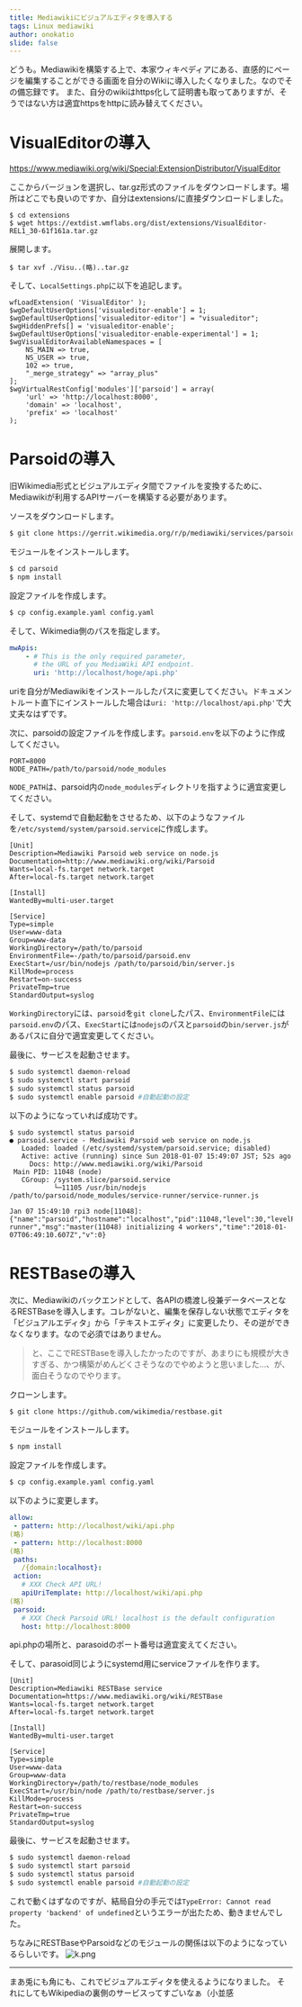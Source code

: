 ```yaml
---
title: Mediawikiにビジュアルエディタを導入する
tags: Linux mediawiki
author: onokatio
slide: false
---
```

どうも。Mediawikiを構築する上で、本家ウィキペディアにある、直感的にページを編集することができる画面を自分のWikiに導入したくなりました。なのでその備忘録です。
また、自分のwikiはhttps化して証明書も取ってありますが、そうではない方は適宜httpsをhttpに読み替えてください。

# VisualEditorの導入

https://www.mediawiki.org/wiki/Special:ExtensionDistributor/VisualEditor

ここからバージョンを選択し、tar.gz形式のファイルをダウンロードします。場所はどこでも良いのですか、自分はextensions/に直接ダウンロードしました。

```
$ cd extensions
$ wget https://extdist.wmflabs.org/dist/extensions/VisualEditor-REL1_30-61f161a.tar.gz
```
展開します。

```
$ tar xvf ./Visu..(略)..tar.gz
```

そして、`LocalSettings.php`に以下を追記します。

```php:LocalSettings.php
wfLoadExtension( 'VisualEditor' );
$wgDefaultUserOptions['visualeditor-enable'] = 1;
$wgDefaultUserOptions['visualeditor-editor'] = "visualeditor";
$wgHiddenPrefs[] = 'visualeditor-enable';
$wgDefaultUserOptions['visualeditor-enable-experimental'] = 1;
$wgVisualEditorAvailableNamespaces = [
    NS_MAIN => true,
    NS_USER => true,
    102 => true,
    "_merge_strategy" => "array_plus"
];
$wgVirtualRestConfig['modules']['parsoid'] = array(
    'url' => 'http://localhost:8000',
    'domain' => 'localhost',
    'prefix' => 'localhost'
);

```

# Parsoidの導入

旧Wikimedia形式とビジュアルエディタ間でファイルを変換するために、Mediawikiが利用するAPIサーバーを構築する必要があります。

ソースをダウンロードします。

```bash
$ git clone https://gerrit.wikimedia.org/r/p/mediawiki/services/parsoid 
```

モジュールをインストールします。

```bash
$ cd parsoid
$ npm install
```

設定ファイルを作成します。

```bash
$ cp config.example.yaml config.yaml
```

そして、Wikimedia側のパスを指定します。

```yaml:config.yaml
mwApis:
    - # This is the only required parameter,
      # the URL of you MediaWiki API endpoint.
      uri: 'http://localhost/hoge/api.php'
```

uriを自分がMediawikiをインストールしたパスに変更してください。ドキュメントルート直下にインストールした場合は`uri: 'http://localhost/api.php'`で大丈夫なはずです。

次に、parsoidの設定ファイルを作成します。`parsoid.env`を以下のように作成してください。

```bash:parsoid.env
PORT=8000
NODE_PATH=/path/to/parsoid/node_modules
```
`NODE_PATH`は、parsoid内の`node_modules`ディレクトリを指すように適宜変更してください。

そして、systemdで自動起動をさせるため、以下のようなファイルを`/etc/systemd/system/parsoid.service`に作成します。

```ini:/etc/systemd/system/parsoid.service
[Unit]
Description=Mediawiki Parsoid web service on node.js
Documentation=http://www.mediawiki.org/wiki/Parsoid
Wants=local-fs.target network.target
After=local-fs.target network.target

[Install]
WantedBy=multi-user.target

[Service]
Type=simple
User=www-data
Group=www-data
WorkingDirectory=/path/to/parsoid
EnvironmentFile=-/path/to/parsoid/parsoid.env
ExecStart=/usr/bin/nodejs /path/to/parsoid/bin/server.js
KillMode=process
Restart=on-success
PrivateTmp=true
StandardOutput=syslog
```

`WorkingDirectory`には、`parsoid`を`git clone`したパス、`EnvironmentFile`には`parsoid.env`のパス、`ExecStart`には`nodejs`のパスと`parsoid`の`bin/server.js`があるパスに自分で適宜変更してください。

最後に、サービスを起動させます。

```bash
$ sudo systemctl daemon-reload
$ sudo systemctl start parsoid
$ sudo systemctl status parsoid
$ sudo systemctl enable parsoid #自動起動の設定
```

以下のようになっていれば成功です。

```
$ sudo systemctl status parsoid
● parsoid.service - Mediawiki Parsoid web service on node.js
   Loaded: loaded (/etc/systemd/system/parsoid.service; disabled)
   Active: active (running) since Sun 2018-01-07 15:49:07 JST; 52s ago
     Docs: http://www.mediawiki.org/wiki/Parsoid
 Main PID: 11048 (node)
   CGroup: /system.slice/parsoid.service
           └─11105 /usr/bin/nodejs /path/to/parsoid/node_modules/service-runner/service-runner.js

Jan 07 15:49:10 rpi3 node[11048]: {"name":"parsoid","hostname":"localhost","pid":11048,"level":30,"levelPath":"info/service-runner","msg":"master(11048) initializing 4 workers","time":"2018-01-07T06:49:10.607Z","v":0}
```

# RESTBaseの導入

次に、Mediawikiのバックエンドとして、各APIの橋渡し役兼データベースとなるRESTBaseを導入します。コレがないと、編集を保存しない状態でエディタを「ビジュアルエディタ」から「テキストエディタ」に変更したり、その逆ができなくなります。なので必須ではありません。


>と、ここでRESTBaseを導入したかったのですが、あまりにも規模が大きすぎる、かつ構築がめんどくさそうなのでやめようと思いました…、が、面白そうなのでやります。

クローンします。

```bash
$ git clone https://github.com/wikimedia/restbase.git
```

モジュールをインストールします。

```bash
$ npm install
```

設定ファイルを作成します。

```bash
$ cp config.example.yaml config.yaml
```

以下のように変更します。

```yaml:config.yaml
allow:
 - pattern: http://localhost/wiki/api.php
(略)
 - pattern: http://localhost:8000
(略)
 paths:
   /{domain:localhost}:
 action:
   # XXX Check API URL!
   apiUriTemplate: http://localhost/wiki/api.php
(略)
 parsoid:
   # XXX Check Parsoid URL! localhost is the default configuration
   host: http://localhost:8000
```

api.phpの場所と、parasoidのポート番号は適宜変えてください。

そして、parasoid同じようにsystemd用にserviceファイルを作ります。

```ini:/etc/systemd/system/restbase.service
[Unit]
Description=Mediawiki RESTBase service
Documentation=https://www.mediawiki.org/wiki/RESTBase
Wants=local-fs.target network.target
After=local-fs.target network.target

[Install]
WantedBy=multi-user.target

[Service]
Type=simple
User=www-data
Group=www-data
WorkingDirectory=/path/to/restbase/node_modules
ExecStart=/usr/bin/node /path/to/restbase/server.js
KillMode=process
Restart=on-success
PrivateTmp=true
StandardOutput=syslog
```

最後に、サービスを起動させます。

```bash
$ sudo systemctl daemon-reload
$ sudo systemctl start parsoid
$ sudo systemctl status parsoid
$ sudo systemctl enable parsoid #自動起動の設定
```

これで動くはずなのですが、結局自分の手元では`TypeError: Cannot read property 'backend' of undefined`というエラーが出たため、動きませんでした。

ちなみにRESTBaseやParsoidなどのモジュールの関係は以下のようになっているらしいです。
![k.png](https://qiita-image-store.s3.amazonaws.com/0/154157/f4813b53-596f-b03d-d381-933c912f3d6f.png)

----

まあ兎にも角にも、これでビジュアルエディタを使えるようになりました。
それにしてもWikipediaの裏側のサービスってすごいなぁ（小並感

